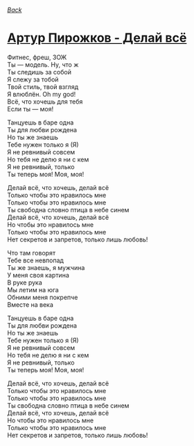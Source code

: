###### [Back](../Readme.md)
# [Артур Пирожков - Делай всё](tabs.md)

Фитнес, фреш, ЗОЖ  
Ты — модель. Ну, что ж  
Ты следишь за собой  
Я слежу за тобой  
Твой стиль, твой взгляд  
Я влюблён. Oh my god!  
Всё, что хочешь для тебя  
Если ты — моя!  

Танцуешь в баре одна  
Ты для любви рождена  
Но ты же знаешь  
Тебе нужен только я (Я)  
Я не ревнивый совсем  
Но тебя не делю я ни с кем  
Я не ревнивый, только  
Ты теперь моя! Моя, моя!  

Делай всё, что хочешь, делай всё  
Только чтобы это нравилось мне  
Только чтобы это нравилось мне  
Ты свободна словно птица в небе синем  
Делай всё, что хочешь, делай всё  
Но чтобы это нравилось мне  
Только чтобы это нравилось мне  
Нет секретов и запретов, только лишь любовь!  

Что там говорят  
Тебе все невпопад  
Ты же знаешь, я мужчина  
У меня своя картина  
В руке рука  
Мы летим на юга  
Обними меня покрепче  
Вместе на века  

Танцуешь в баре одна  
Ты для любви рождена  
Но ты же знаешь  
Тебе нужен только я (Я)  
Я не ревнивый совсем  
Но тебя не делю я ни с кем  
Я не ревнивый, только  
Ты теперь моя! Моя, моя!  

Делай всё, что хочешь, делай всё  
Только чтобы это нравилось мне  
Только чтобы это нравилось мне  
Ты свободна словно птица в небе синем  
Делай всё, что хочешь, делай всё  
Но чтобы это нравилось мне  
Только чтобы это нравилось мне  
Нет секретов и запретов, только лишь любовь!  